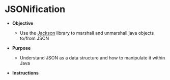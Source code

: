 # JSONification

* **Objective**
  * Use the [Jackson](https://github.com/FasterXML/jackson) library to marshall and unmarshall java objects to/from JSON

* **Purpose**
	* Understand JSON as a data structure and how to manipulate it within Java

* **Instructions**
	